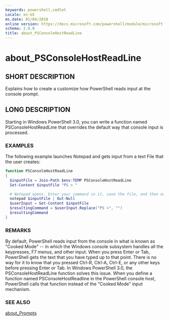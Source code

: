 ```yaml
---
keywords: powershell,cmdlet
Locale: en-US
ms.date: 01/04/2018
online version: https://docs.microsoft.com/powershell/module/microsoft.powershell.core/about/about_psconsolehostreadline?view=powershell-7.1&WT.mc_id=ps-gethelp
schema: 2.0.0
title: about_PSConsoleHostReadLine
---
```

# about_PSConsoleHostReadLine

## SHORT DESCRIPTION
Explains how to create a customize how PowerShell reads input at the console
prompt.

## LONG DESCRIPTION

Starting in Windows PowerShell 3.0, you can write a function named
PSConsoleHostReadLine that overrides the default way that console input is
processed.

### EXAMPLES

The following example launches Notepad and gets input from a text File that
the user creates:

```powershell
function PSConsoleHostReadLine
{
  $inputFile = Join-Path $env:TEMP PSConsoleHostReadLine
  Set-Content $inputFile "PS > "

  # Notepad opens. Enter your command in it, save the file, and then exit.
  notepad $inputFile | Out-Null
  $userInput = Get-Content $inputFile
  $resultingCommand = $userInput.Replace("PS >", "")
  $resultingCommand
}
```

### REMARKS

By default, PowerShell reads input from the console in what is known as "Cooked
Mode" -- in which the Windows console subsystem handles all the keypresses, F7
menus, and other input. When you press Enter or Tab, PowerShell gets the text
that you have typed up to that point. There is no way for it to know that you
pressed Ctrl-R, Ctrl-A, Ctrl-E, or any other keys before pressing Enter or Tab.
In Windows PowerShell 3.0, the PSConsoleHostReadLine function solves this
issue. When you define a function named PSConsoleHostReadline in the PowerShell
console host, PowerShell calls that function instead of the "Cooked Mode" input
mechanism.

### SEE ALSO

[about_Prompts](about_Prompts.md)

